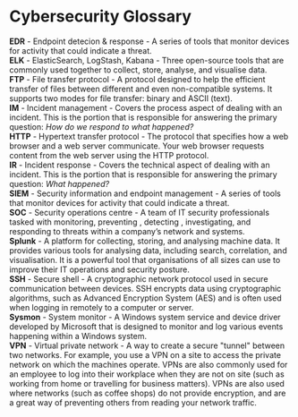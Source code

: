 # **Cybersecurity Glossary**


**EDR** - Endpoint detecion & response - A series of tools that monitor devices for activity that could indicate a threat. \
**ELK** - ElasticSearch, LogStash, Kabana - Three open-source tools that are commonly used together to collect, store, analyse, and visualise data. \
**FTP** - File transfer protocol - A protocol designed to help the efficient transfer of files between different and even non-compatible systems. It supports two modes for file transfer: binary and ASCII (text). \
**IM** - Incident management - Covers the process aspect of dealing with an incident. This is the portion that is responsible for answering the primary question: *How do we respond to what happened?* \
**HTTP** - Hypertext transfer protocol - The protocol that specifies how a web browser and a web server communicate. Your web browser requests content from the web server using the HTTP protocol. \
**IR** - Incident response - Covers the technical aspect of dealing with an incident. This is the portion that is responsible for answering the primary question: *What happened?* \
**SIEM** - Security information and endpoint management - A series of tools that monitor devices for activity that could indicate a threat. \
**SOC** - Security operations centre - A team of IT security professionals tasked with monitoring, preventing , detecting , investigating, and responding to threats within a company’s network and systems. \
**Splunk** - A platform for collecting, storing, and analysing machine data. It provides various tools for analysing data, including search, correlation, and visualisation. It is a powerful tool that organisations of all sizes can use to improve their IT operations and security posture. \
**SSH** - Secure shell - A cryptographic network protocol used in secure communication between devices. SSH encrypts data using cryptographic algorithms, such as Advanced Encryption System (AES) and is often used when logging in remotely to a computer or server. \
**Sysmon** - System monitor -  A Windows system service and device driver developed by Microsoft that is designed to monitor and log various events happening within a Windows system. \
**VPN** - Virtual private network - A way to create a secure "tunnel" between two networks. For example, you use a VPN on a site to access the private network on which the machines operate. VPNs are also commonly used for an employee to log into their workplace when they are not on site (such as working from home or travelling for business matters). VPNs are also used where networks (such as coffee shops) do not provide encryption, and are a great way of preventing others from reading your network traffic.